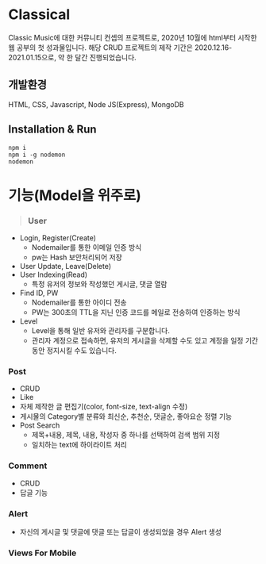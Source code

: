 # Classical
Classic Music에 대한 커뮤니티 컨셉의 프로젝트로, 2020년 10월에 html부터 시작한 웹 공부의 첫 성과물입니다.
해당 CRUD 프로젝트의 제작 기간은 2020.12.16-2021.01.15으로, 약 한 달간 진행되었습니다.

## 개발환경
HTML, CSS, Javascript, Node JS(Express), MongoDB

## Installation & Run
    npm i
    npm i -g nodemon
    nodemon

# 기능(Model을 위주로)
> ### User
  - Login, Register(Create)
    - Nodemailer를 통한 이메일 인증 방식
    - pw는 Hash 보안처리되어 저장
  - User Update, Leave(Delete)
  - User Indexing(Read)
    - 특정 유저의 정보와 작성했던 게시글, 댓글 열람
  - Find ID, PW
    - Nodemailer를 통한 아이디 전송
    - PW는 300초의 TTL을 지닌 인증 코드를 메일로 전송하여 인증하는 방식
  - Level
    - Level을 통해 일반 유저와 관리자를 구분합니다.
    - 관리자 계정으로 접속하면, 유저의 게시글을 삭제할 수도 있고 계정을 일정 기간 동안 정지시킬 수도 있습니다.
### Post
  - CRUD
  - Like 
  - 자체 제작한 글 편집기(color, font-size, text-align 수정)
  - 게시물의 Category별 분류와 최신순, 추천순, 댓글순, 좋아요순 정렬 기능
  - Post Search
    - 제목+내용, 제목, 내용, 작성자 중 하나를 선택하여 검색 범위 지정
    - 일치하는 text에 하이라이트 처리
### Comment
  - CRUD
  - 답글 기능
### Alert
  - 자신의 게시글 및 댓글에 댓글 또는 답글이 생성되었을 경우 Alert 생성
### Views For Mobile
